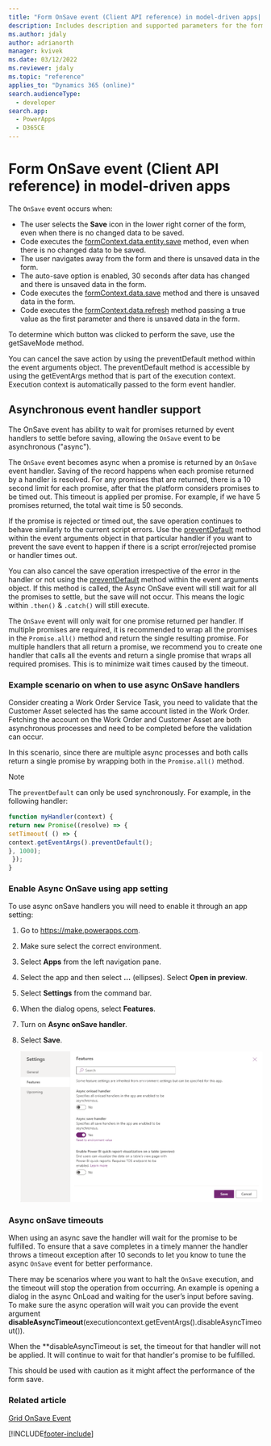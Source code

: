 ```yaml
---
title: "Form OnSave event (Client API reference) in model-driven apps| MicrosoftDocs"
description: Includes description and supported parameters for the form OnSave event.
ms.author: jdaly
author: adrianorth
manager: kvivek
ms.date: 03/12/2022
ms.reviewer: jdaly
ms.topic: "reference"
applies_to: "Dynamics 365 (online)"
search.audienceType: 
  - developer
search.app: 
  - PowerApps
  - D365CE
---
```

# Form OnSave event (Client API reference) in model-driven apps

The `OnSave` event occurs when:

- The user selects the **Save** icon in the lower right corner of the form, even when there is no changed data to be saved.
- Code executes the [formContext.data.entity.save](../formContext-data-entity/save.md) method, even when there is no changed data to be saved.
- The user navigates away from the form and there is unsaved data in the form.
- The auto-save option is enabled, 30 seconds after data has changed and there is unsaved data in the form.
- Code executes the [formContext.data.save](../formContext-data/save.md) method and there is unsaved data in the form.
- Code executes the [formContext.data.refresh](../formContext-data/refresh.md) method passing a true value as the first parameter and there is unsaved data in the form.

To determine which button was clicked to perform the save, use the getSaveMode method.

You can cancel the save action by using the preventDefault method within the event arguments object. The preventDefault method is accessible by using the getEventArgs method that is part of the execution context. Execution context is automatically passed to the form event handler.

## Asynchronous event handler support

The OnSave event has ability to wait for promises returned by event handlers to settle before saving, allowing the `OnSave` event to be asynchronous ("async").

The `OnSave` event becomes async when a promise is returned by an `OnSave` event handler. Saving of the record happens when each promise returned by a handler is resolved. For any promises that are returned, there is a 10 second limit for each promise, after that the platform considers promises to be timed out. This timeout is applied per promise. For example, if we have 5 promises returned, the total wait time is 50 seconds.  

If the promise is rejected or timed out, the save operation continues to behave similarly to the current script errors. Use the [preventDefault](../save-event-arguments/preventDefault.md) method within the event arguments object in that particular handler if you want to prevent the save event to happen if there is a script error/rejected promise or handler times out.

You can also cancel the save operation irrespective of the error in the handler or not using the [preventDefault](../save-event-arguments/preventDefault.md) method within the event arguments object. If this method is called, the Async OnSave event will still wait for all the promises to settle, but the save will not occur. This means the logic within `.then()` & `.catch()` will still execute.

The `OnSave` event will only wait for one promise returned per handler. If multiple promises are required, it is recommended to wrap all the promises in the `Promise.all()` method and return the single resulting promise. For multiple handlers that all return a promise, we recommend you to create one handler that calls all the events and return a single promise that wraps all required promises. This is to minimize wait times caused by the timeout.

### Example scenario on when to use async OnSave handlers

Consider creating a Work Order Service Task, you need to validate that the Customer Asset selected has the same account listed in the Work Order. Fetching the account on the Work Order and Customer Asset are both asynchronous processes and need to be completed before the validation can occur. 

In this scenario, since there are multiple async processes and both calls return a single promise by wrapping both in the `Promise.all()` method.

> [!NOTE] 
> The `preventDefault` can only be used synchronously. For example, in the following handler:
   > ```JavaScript
   > function myHandler(context) {
  > return new Promise((resolve) => {
  > setTimeout( () => {
  > context.getEventArgs().preventDefault();
  > }, 1000);
  >  });
  > }
  >```

### Enable Async OnSave using app setting 

To use async onSave handlers you will need to enable it through an app setting:

1. Go to https://make.powerapps.com.
2. Make sure select the correct environment.
3. Select **Apps** from the left navigation pane.
4. Select the app and then select **...** (ellipses). Select **Open in preview**.
5. Select **Settings** from the command bar.
6. When the dialog opens, select **Features**.
7. Turn on **Async onSave handler**.
8. Select **Save**.

    ![Async OnSave app setting](../../../media/async_onSave_app_settings.png "Async OnSave app setting")

### Async onSave timeouts

When using an async save the handler will wait for the promise to be fulfilled. To ensure that a save completes in a timely manner the handler throws a timeout exception after 10 seconds to let you know to tune the async `OnSave` event for better performance.

There may be scenarios where you want to halt the `OnSave` execution, and the timeout will stop the operation from occurring.  An example is opening a dialog in the async OnLoad and waiting for the user’s input before saving. To make sure the async operation will wait you can provide the event argument **disableAsyncTimeout**(executioncontext.getEventArgs().disableAsyncTimeout()).

When the **disableAsyncTimeout is set, the timeout for that handler will not be applied. It will continue to wait for that handler's promise to be fulfilled.

This should be used with caution as it might affect the performance of the form save.

### Related article

[Grid OnSave Event](grid-onsave.md)  


[!INCLUDE[footer-include](../../../../../includes/footer-banner.md)]
